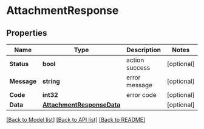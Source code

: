 # AttachmentResponse

## Properties

Name | Type | Description | Notes
------------ | ------------- | ------------- | -------------
**Status** | **bool** | action success | [optional] 
**Message** | **string** | error message | [optional] 
**Code** | **int32** | error code | [optional] 
**Data** | [**AttachmentResponseData**](AttachmentResponse_data.md) |  | [optional] 

[[Back to Model list]](../README.md#documentation-for-models) [[Back to API list]](../README.md#documentation-for-api-endpoints) [[Back to README]](../README.md)


